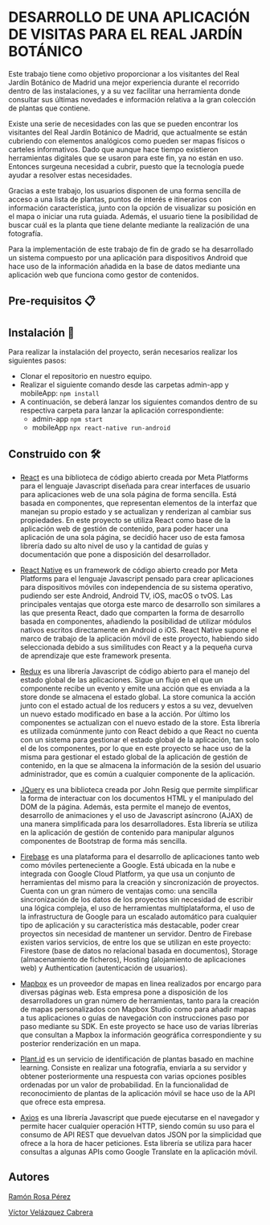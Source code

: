 # DESARROLLO DE UNA APLICACIÓN DE VISITAS PARA EL REAL JARDÍN BOTÁNICO

Este trabajo tiene como objetivo proporcionar a los visitantes del Real Jardín Botánico de Madrid una mejor experiencia durante el recorrido dentro de las instalaciones, y a su vez facilitar una herramienta donde consultar sus últimas novedades e información relativa a la gran colección de plantas que contiene.

Existe una serie de necesidades con las que se pueden encontrar los visitantes del Real Jardín Botánico de Madrid, que actualmente se están cubriendo con elementos analógicos como pueden ser mapas físicos o carteles informativos. Dado que aunque hace tiempo existieron herramientas digitales que se usaron para este fin, ya no están en uso. Entonces surgeuna necesidad a cubrir, puesto que la tecnología puede ayudar a resolver estas necesidades.

Gracias a este trabajo, los usuarios disponen de una forma sencilla de acceso a una lista de plantas, puntos de interés e itinerarios con información característica, junto con la opción de visualizar su posición en el mapa o iniciar una ruta guiada. Además, el usuario tiene la posibilidad de buscar cuál es la planta que tiene delante mediante la realización de una fotografía.

Para la implementación de este trabajo de fin de grado se ha desarrollado un sistema compuesto por una aplicación para dispositivos Android que hace uso de la información añadida en la base de datos mediante una aplicación web que funciona como gestor de contenidos.


## Pre-requisitos 📋



## Instalación 🔧

Para realizar la instalación del proyecto, serán necesarios realizar los siguientes pasos:

* Clonar el repositorio en nuestro equipo.
* Realizar el siguiente comando desde las carpetas admin-app y mobileApp: ``` npm install ```
* A continuación, se deberá lanzar los siguientes comandos dentro de su respectiva carpeta para lanzar la aplicación correspondiente:
  *  admin-app ``` npm start ```
  *  mobileApp ``` npx react-native run-android ```


## Construido con 🛠️

* [React](https://es.reactjs.org/) es una biblioteca de código abierto creada por Meta Platforms para el lenguaje Javascript diseñada para crear interfaces de usuario para aplicaciones web de una sola página de forma sencilla. Está basada en componentes, que representan elementos de la interfaz que manejan su propio estado y se actualizan y renderizan al cambiar sus propiedades.
En este proyecto se utiliza React como base de la aplicación web de gestión de contenido, para poder hacer una aplicación de una sola página, se decidió hacer uso de esta famosa librería dado su alto nivel de uso y la cantidad de guías y documentación que pone a disposición del desarrollador.

* [React Native](https://reactnative.dev/) es un framework de código abierto creado por Meta Platforms para el lenguaje Javascript pensado para crear aplicaciones para dispositivos móviles con independencia de su sistema operativo, pudiendo ser este Android, Android TV, iOS, macOS o tvOS. Las principales ventajas que otorga este marco de desarrollo son similares a las que presenta React, dado que comparten la forma de desarrollo basada en componentes, añadiendo la posibilidad de utilizar módulos nativos escritos directamente en Android o iOS. React Native supone el marco de trabajo de la aplicación móvil de este proyecto, habiendo sido seleccionada debido a sus similitudes con React y a la pequeña curva de aprendizaje que este framework presenta.

* [Redux](https://es.redux.js.org/) es una librería Javascript de código abierto para el manejo del estado global de las aplicaciones. Sigue un flujo en el que un componente recibe un evento y emite una acción que es enviada a la store donde se almacena el estado global. La store comunica la acción junto con el estado actual de los reducers y estos a su vez, devuelven un nuevo estado modificado en base a la acción. Por último los componentes se actualizan con el nuevo estado de la store. Esta librería es utilizada comúnmente junto con React debido a que React no cuenta con un sistema para gestionar el estado global de la aplicación, tan solo el de los componentes, por lo que en este proyecto se hace uso de la misma para gestionar el estado global de la aplicación de gestión de contenido, en la que se almacena la información de la sesión del usuario administrador, que es común a cualquier componente de la aplicación.


* [JQuery](https://es.wikipedia.org/wiki/HTML5) es una biblioteca creada por John Resig que permite simplificar la forma de interactuar con los documentos HTML y el manipulado del DOM de la página. Además, esta permite el manejo de eventos, desarrollo de animaciones y el uso de Javascript asíncrono (AJAX) de una manera simplificada para los desarrolladores. Esta librería se utiliza en la aplicación de gestión de contenido para manipular algunos componentes de Bootstrap de forma más sencilla.

* [Firebase](https://firebase.google.com/) es una plataforma para el desarrollo de aplicaciones tanto web como móviles perteneciente a Google. Está ubicada en la nube e integrada con Google Cloud Platform, ya que usa un conjunto de herramientas del mismo para la creación y sincronización de proyectos. Cuenta con un gran número de ventajas como: una sencilla sincronización de los datos de los proyectos sin necesidad de escribir una lógica compleja, el uso de herramientas multiplataforma, el uso de la infrastructura de Google para un escalado automático para cualquier tipo de aplicación y su característica más destacable, poder crear proyectos sin necesidad de mantener un servidor. Dentro de Firebase existen varios servicios, de entre los que se utilizan en este proyecto: Firestore (base de datos no relacional basada en documentos), Storage (almacenamiento de ficheros), Hosting (alojamiento de aplicaciones web) y Authentication (autenticación de usuarios).

* [Mapbox](https://www.mapbox.com/) es un proveedor de mapas en linea realizados por encargo para diversas páginas web. Esta empresa pone a disposición de los desarrolladores un gran número de herramientas, tanto para la creación de mapas personalizados con Mapbox Studio como para añadir mapas a tus aplicaciones o guías de navegación con instrucciones paso por paso mediante su SDK. En este proyecto se hace uso de varias librerías que consultan a Mapbox la información geográfica correspondiente y su posterior renderización en un mapa.

* [Plant.id](https://plant.id/) es un servicio de identificación de plantas basado en machine learning. Consiste en realizar una fotografía, enviarla a su servidor y obtener posteriormente una respuesta con varias opciones posibles ordenadas por un valor de probabilidad. En la funcionalidad de reconocimiento de plantas de la aplicación móvil se hace uso de la API que ofrece esta empresa.

* [Axios](https://axios-http.com/docs/intro) es una librería Javascript que puede ejecutarse en el navegador y permite hacer cualquier operación HTTP, siendo común su uso para el consumo de API REST que devuelvan datos JSON por la simplicidad que ofrece a la hora de hacer peticiones. Esta librería se utiliza para hacer consultas a algunas APIs como Google Translate en la aplicación móvil.

## Autores
[Ramón Rosa Pérez](https://github.com/Ramxnchv)

[Víctor Velázquez Cabrera](https://github.com/vicvelaz)
